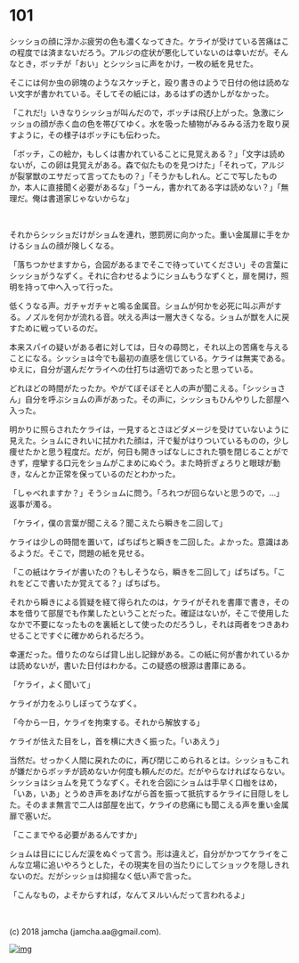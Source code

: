 # 101

シッショの顔に浮かぶ疲労の色も濃くなってきた。ケライが受けている苦痛はこの程度では済まないだろう。アルジの症状が悪化していないのは幸いだが。そんなとき，ボッチが「おい」とシッショに声をかけ，一枚の紙を見せた。  

そこには何か虫の卵塊のようなスケッチと，殴り書きのようで日付の他は読めない文字が書かれている。そしてその紙には，あるはずの透かしがなかった。  

「これだ!」いきなりシッショが叫んだので，ボッチは飛び上がった。急激にシッショの顔が赤く血の色を帯びてゆく。水を吸った植物がみるみる活力を取り戻すように，その様子はボッチにも伝わった。  

「ボッチ，この絵か，もしくは書かれていることに見覚えある？」「文字は読めないが，この卵は見覚えがある。森で似たものを見つけた」「それって，アルジが裂掌獣のエサだって言ってたもの？」「そうかもしれん。どこで写したものか，本人に直接聞く必要があるな」「うーん，書かれてある字は読めない？」「無理だ。俺は書道家じゃないからな」  

<br>  

それからシッショだけがショムを連れ，懲罰房に向かった。重い金属扉に手をかけるショムの顔が険しくなる。  

「落ちつかせますから，合図があるまでそこで待っていてください」その言葉にシッショがうなずく。それに合わせるようにショムもうなずくと，扉を開け，照明を持って中へ入って行った。  

低くうなる声。ガチャガチャと鳴る金属音。ショムが何かを必死に叫ぶ声がする。ノズルを何かが流れる音。吠える声は一層大きくなる。ショムが獣を人に戻すために戦っているのだ。  

本来スパイの疑いがある者に対しては，日々の尋問と，それ以上の苦痛を与えることになる。シッショは今でも最初の直感を信じている。ケライは無実である。ゆえに，自分が選んだケライへの仕打ちは適切であったと思っている。  

どれほどの時間がたったか。やがてぼそぼそと人の声が聞こえる。「シッショさん」自分を呼ぶショムの声があった。その声に，シッショもひんやりした部屋へ入った。  

明かりに照らされたケライは，一見するとさほどダメージを受けていないように見えた。ショムにきれいに拭かれた顔は，汗で髪がはりついているものの，少し痩せたかと思う程度だ。だが，何日も開きっぱなしにされた顎を閉じることができず，痙攣する口元をショムがこまめにぬぐう。また時折ぎょろりと眼球が動き，なんとか正常を保っているのだとわかった。  

「しゃべれますか？」そうショムに問う。「ろれつが回らないと思うので，…」返事が濁る。  

「ケライ，僕の言葉が聞こえる？聞こえたら瞬きを二回して」  

ケライは少しの時間を置いて，ぱちぱちと瞬きを二回した。よかった。意識はあるようだ。そこで，問題の紙を見せる。  

「この紙はケライが書いたの？もしそうなら，瞬きを二回して」ぱちぱち。「これをどこで書いたか覚えてる？」ぱちぱち。  

それから瞬きによる質疑を経て得られたのは，ケライがそれを書庫で書き，その本を借りて部屋でも作業したということだった。確証はないが，そこで使用したなかで不要になったものを裏紙として使ったのだろうし，それは両者をつきあわせることですぐに確かめられるだろう。  

幸運だった。借りたのならば貸し出し記録がある。この紙に何が書かれているかは読めないが，書いた日付はわかる。この疑惑の根源は書庫にある。  

「ケライ，よく聞いて」  

ケライが力をふりしぼってうなずく。  

「今から一日，ケライを拘束する。それから解放する」  

ケライが怯えた目をし，首を横に大きく振った。「いあえう」  

当然だ。せっかく人間に戻れたのに，再び閉じこめられるとは。シッショもこれが嫌だからボッチが読めないか何度も頼んだのだ。だがやらなければならない。シッショはショムを見てうなずく。それを合図にショムは手早く口枷をはめ，「いあ，いあ」とうめき声をあげながら首を振って抵抗するケライに目隠しをした。そのまま無言で二人は部屋を出て，ケライの悲痛にも聞こえる声を重い金属扉で塞いだ。  

「ここまでやる必要があるんですか」  

ショムは目ににじんだ涙をぬぐって言う。形は違えど，自分がかつてケライをこんな立場に追いやろうとした，その現実を目の当たりにしてショックを隠しきれないのだ。だがシッショは抑揚なく低い声で言った。  

「こんなもの，よそからすれば，なんてヌルいんだって言われるよ」  

<br>  
<br>  
(c) 2018 jamcha (jamcha.aa@gmail.com).  

[![img](http://i.creativecommons.org/l/by-nc-sa/4.0/88x31.png)](http://creativecommons.org/licenses/by-nc-sa/4.0/deed)